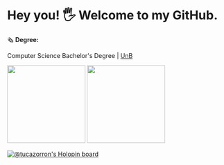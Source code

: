 # Hey you! 🖐️ Welcome to my GitHub.

🗞️ **Degree:**

Computer Science Bachelor's Degree | [UnB](https://www.unb.br)

<div>
  <img height="180em" src="https://github-readme-stats.vercel.app/api?username=tucazorron&theme=dark&show_icons=true"/>
  <img height="180em" src="https://github-readme-stats.vercel.app/api/top-langs/?username=tucazorron&layout=compact&langs_count=6&theme=dark"/>
</div>

[![@tucazorron's Holopin board](https://holopin.io/api/user/board?user=tucazorron)](https://holopin.io/@tucazorron)

